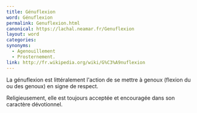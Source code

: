 ```yaml
---
title: Génuflexion
word: Génuflexion
permalink: Genuflexion.html
canonical: https://lachal.neamar.fr/Genuflexion
layout: word
categories:
synonyms:
  - Agenouillement
  - Prosternement.
link: http://fr.wikipedia.org/wiki/G%C3%A9nuflexion
---
```


La génuflexion est littéralement l'action de se mettre à genoux (flexion du ou des genoux) en signe de respect.

Religieusement, elle est toujours acceptée et encouragée dans son caractère dévotionnel.

